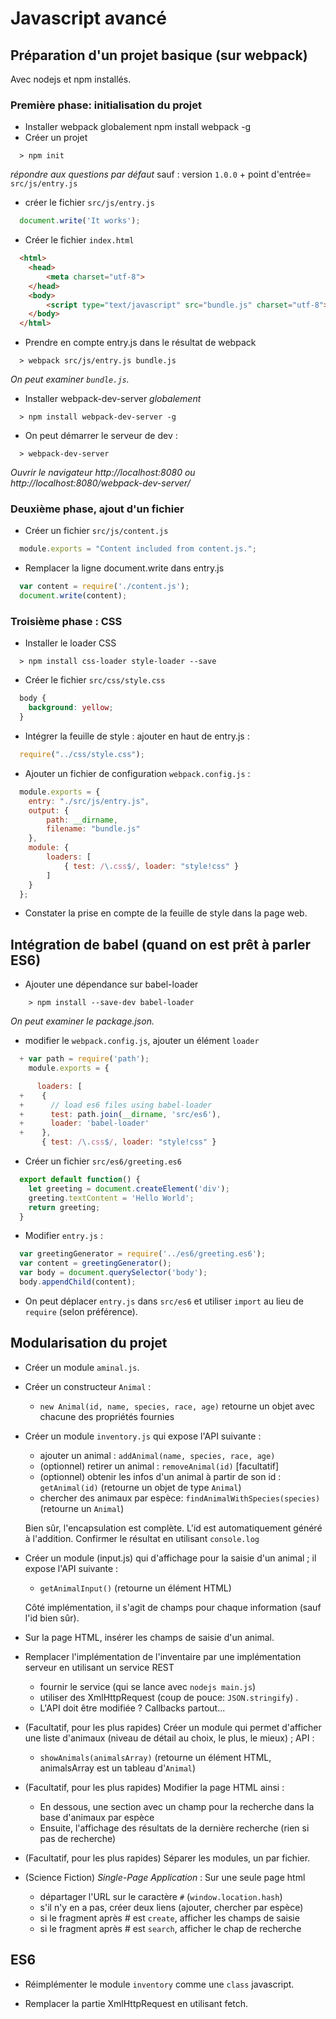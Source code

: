 # Javascript avancé

## Préparation d'un projet basique (sur webpack)

Avec nodejs et npm installés.

### Première phase: initialisation du projet
* Installer webpack globalement
  npm install webpack -g
* Créer un projet

```
  > npm init
```
  _répondre aux questions par défaut_ sauf : version ```1.0.0``` + point d'entrée= ```src/js/entry.js```
* créer le fichier ```src/js/entry.js```

```javascript
  document.write('It works');
```

* Créer le fichier ```index.html```

```html
  <html>
    <head>
        <meta charset="utf-8">
    </head>
    <body>
        <script type="text/javascript" src="bundle.js" charset="utf-8"></script>
    </body>
  </html>
```

* Prendre en compte entry.js dans le résultat de webpack

```
  > webpack src/js/entry.js bundle.js
```

_On peut examiner ```bundle.js```._

* Installer webpack-dev-server _globalement_

```
  > npm install webpack-dev-server -g
```
* On peut démarrer le serveur de dev :

```
  > webpack-dev-server
```

_Ouvrir le navigateur http://localhost:8080 ou http://localhost:8080/webpack-dev-server/_

### Deuxième phase, ajout d'un fichier

* Créer un fichier ```src/js/content.js```

```javascript
  module.exports = "Content included from content.js.";
```

* Remplacer la ligne document.write dans entry.js

```javascript
  var content = require('./content.js');
  document.write(content);
```

### Troisième phase : CSS

* Installer le loader CSS

```
  > npm install css-loader style-loader --save
```

* Créer le fichier ```src/css/style.css```

```css
  body {
    background: yellow;
  }
```

* Intégrer la feuille de style : ajouter en haut de entry.js :

```javascript
  require("../css/style.css");
```

* Ajouter un fichier de configuration ```webpack.config.js``` :

```javascript
  module.exports = {
    entry: "./src/js/entry.js",
    output: {
        path: __dirname,
        filename: "bundle.js"
    },
    module: {
        loaders: [
            { test: /\.css$/, loader: "style!css" }
        ]
    }
  };
```

* Constater la prise en compte de la feuille de style dans la page web.

## Intégration de babel (quand on est prêt à parler ES6)

* Ajouter une dépendance sur babel-loader

```
    > npm install --save-dev babel-loader
```

_On peut examiner le package.json._

* modifier le ```webpack.config.js```, ajouter un élément ```loader```

```javascript
  + var path = require('path');
    module.exports = {

      loaders: [
  +    {
  +      // load es6 files using babel-loader
  +      test: path.join(__dirname, 'src/es6'),
  +      loader: 'babel-loader'
  +    },
       { test: /\.css$/, loader: "style!css" }
```

* Créer un fichier ```src/es6/greeting.es6```

```javascript
  export default function() {
    let greeting = document.createElement('div');
    greeting.textContent = 'Hello World';
    return greeting;
  }
```

* Modifier ```entry.js``` :

```javascript
  var greetingGenerator = require('../es6/greeting.es6');
  var content = greetingGenerator();
  var body = document.querySelector('body');
  body.appendChild(content);
```

* On peut déplacer ```entry.js``` dans ```src/es6``` et utiliser ```import``` au lieu de ```require``` (selon préférence).

## Modularisation du projet

* Créer un module ```aminal.js```.

* Créer  un constructeur ```Animal``` :
  - ```new Animal(id, name, species, race, age)``` retourne un objet avec chacune des propriétés fournies

* Créer un module ```inventory.js``` qui expose l'API suivante :

  - ajouter un animal : ```addAnimal(name, species, race, age)```
  - (optionnel) retirer un animal : ```removeAnimal(id)``` [facultatif]
  - (optionnel) obtenir les infos d'un animal à partir de son id : ```getAnimal(id)``` (retourne un objet de type ```Animal```)
  - chercher des animaux par espèce: ```findAnimalWithSpecies(species)``` (retourne un ```Animal```)

  Bien sûr, l'encapsulation est complète. L'id est automatiquement généré à l'addition.
  Confirmer le résultat en utilisant ```console.log```

* Créer un module (input.js) qui d'affichage pour la saisie d'un animal ; il expose l'API suivante :

  - ```getAnimalInput()``` (retourne un élément HTML)

  Côté implémentation, il s'agit de champs pour chaque information (sauf l'id bien sûr).

* Sur la page HTML, insérer les champs de saisie d'un animal.

* Remplacer l'implémentation de l'inventaire par une implémentation serveur en utilisant un service REST
  - fournir le service (qui se lance avec ```nodejs main.js```)
  - utiliser des XmlHttpRequest (coup de pouce: ```JSON.stringify```) .
  - L'API doit être modifiée ? Callbacks partout...

* (Facultatif, pour les plus rapides) Créer un module qui permet d'afficher une liste d'animaux (niveau de détail au choix, le plus, le mieux) ; API :
  - ```showAnimals(animalsArray)``` (retourne un élément HTML, animalsArray est un tableau d'```Animal```)

* (Facultatif, pour les plus rapides) Modifier la page HTML ainsi :
  - En dessous, une section avec un champ pour la recherche dans la base d'animaux par espèce
  - Ensuite, l'affichage des résultats de la dernière recherche (rien si pas de recherche)

* (Facultatif, pour les plus rapides) Séparer les modules, un par fichier.

* (Science Fiction) _Single-Page Application_ : Sur une seule page html
  - départager l'URL sur le caractère ```#``` (```window.location.hash```)
  - s'il n'y en a pas, créer deux liens (ajouter, chercher par espèce)
  - si le fragment après # est ```create```, afficher les champs de saisie
  - si le fragment après # est ```search```, afficher le chap de recherche

## ES6

* Réimplémenter le module ```inventory``` comme une ```class``` javascript.

* Remplacer la partie XmlHttpRequest en utilisant fetch.
